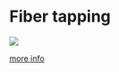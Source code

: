 # Fiber tapping

![](/files/fiber-tapping.jpg)

[more info](https://en.wikipedia.org/wiki/Fiber_tapping)
